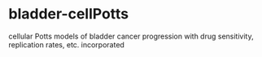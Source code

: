 # bladder-cellPotts
cellular Potts models of bladder cancer progression with drug sensitivity, replication rates, etc. incorporated
